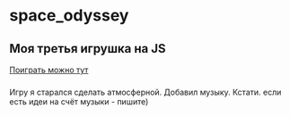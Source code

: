 # space_odyssey
## Моя третья игрушка на JS
[Поиграть можно тут](https://muratbyazrov.github.io/space_odyssey/)
###
Игру я старался сделать атмосферной. Добавил музыку. Кстати. если есть идеи на счёт музыки - пишите) 

